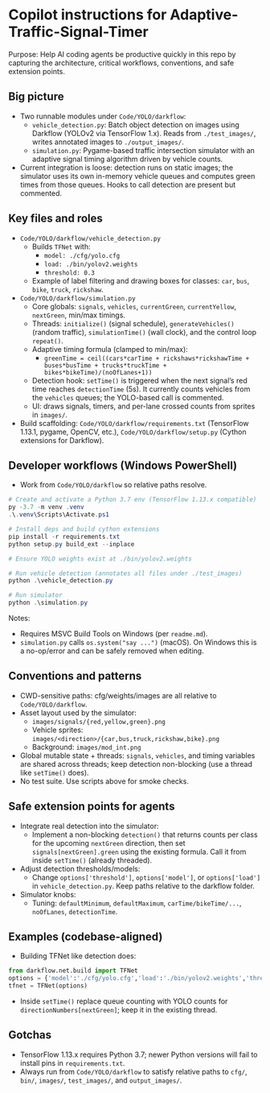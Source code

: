 # Copilot instructions for Adaptive-Traffic-Signal-Timer

Purpose: Help AI coding agents be productive quickly in this repo by capturing the architecture, critical workflows, conventions, and safe extension points.

## Big picture
- Two runnable modules under `Code/YOLO/darkflow`:
  - `vehicle_detection.py`: Batch object detection on images using Darkflow (YOLOv2 via TensorFlow 1.x). Reads from `./test_images/`, writes annotated images to `./output_images/`.
  - `simulation.py`: Pygame-based traffic intersection simulator with an adaptive signal timing algorithm driven by vehicle counts.
- Current integration is loose: detection runs on static images; the simulator uses its own in-memory vehicle queues and computes green times from those queues. Hooks to call detection are present but commented.

## Key files and roles
- `Code/YOLO/darkflow/vehicle_detection.py`
  - Builds `TFNet` with:
    - `model: ./cfg/yolo.cfg`
    - `load: ./bin/yolov2.weights`
    - `threshold: 0.3`
  - Example of label filtering and drawing boxes for classes: `car`, `bus`, `bike`, `truck`, `rickshaw`.
- `Code/YOLO/darkflow/simulation.py`
  - Core globals: `signals`, `vehicles`, `currentGreen`, `currentYellow`, `nextGreen`, min/max timings.
  - Threads: `initialize()` (signal schedule), `generateVehicles()` (random traffic), `simulationTime()` (wall clock), and the control loop `repeat()`.
  - Adaptive timing formula (clamped to min/max):
    - `greenTime = ceil((cars*carTime + rickshaws*rickshawTime + buses*busTime + trucks*truckTime + bikes*bikeTime)/(noOfLanes+1))`
  - Detection hook: `setTime()` is triggered when the next signal’s red time reaches `detectionTime` (5s). It currently counts vehicles from the `vehicles` queues; the YOLO-based call is commented.
  - UI: draws signals, timers, and per-lane crossed counts from sprites in `images/`.
- Build scaffolding: `Code/YOLO/darkflow/requirements.txt` (TensorFlow 1.13.1, pygame, OpenCV, etc.), `Code/YOLO/darkflow/setup.py` (Cython extensions for Darkflow).

## Developer workflows (Windows PowerShell)
- Work from `Code/YOLO/darkflow` so relative paths resolve.

```powershell
# Create and activate a Python 3.7 env (TensorFlow 1.13.x compatible)
py -3.7 -m venv .venv
.\.venv\Scripts\Activate.ps1

# Install deps and build cython extensions
pip install -r requirements.txt
python setup.py build_ext --inplace

# Ensure YOLO weights exist at ./bin/yolov2.weights

# Run vehicle detection (annotates all files under ./test_images)
python .\vehicle_detection.py

# Run simulator
python .\simulation.py
```

Notes:
- Requires MSVC Build Tools on Windows (per `readme.md`).
- `simulation.py` calls `os.system("say ...")` (macOS). On Windows this is a no-op/error and can be safely removed when editing.

## Conventions and patterns
- CWD-sensitive paths: cfg/weights/images are all relative to `Code/YOLO/darkflow`.
- Asset layout used by the simulator:
  - `images/signals/{red,yellow,green}.png`
  - Vehicle sprites: `images/<direction>/{car,bus,truck,rickshaw,bike}.png`
  - Background: `images/mod_int.png`
- Global mutable state + threads: `signals`, `vehicles`, and timing variables are shared across threads; keep detection non-blocking (use a thread like `setTime()` does).
- No test suite. Use scripts above for smoke checks.

## Safe extension points for agents
- Integrate real detection into the simulator:
  - Implement a non-blocking `detection()` that returns counts per class for the upcoming `nextGreen` direction, then set `signals[nextGreen].green` using the existing formula. Call it from inside `setTime()` (already threaded).
- Adjust detection thresholds/models:
  - Change `options['threshold']`, `options['model']`, or `options['load']` in `vehicle_detection.py`. Keep paths relative to the darkflow folder.
- Simulator knobs:
  - Tuning: `defaultMinimum`, `defaultMaximum`, `carTime/bikeTime/...`, `noOfLanes`, `detectionTime`.

## Examples (codebase-aligned)
- Building TFNet like detection does:
```python
from darkflow.net.build import TFNet
options = {'model':'./cfg/yolo.cfg','load':'./bin/yolov2.weights','threshold':0.3}
tfnet = TFNet(options)
```
- Inside `setTime()` replace queue counting with YOLO counts for `directionNumbers[nextGreen]`; keep it in the existing thread.

## Gotchas
- TensorFlow 1.13.x requires Python 3.7; newer Python versions will fail to install pins in `requirements.txt`.
- Always run from `Code/YOLO/darkflow` to satisfy relative paths to `cfg/`, `bin/`, `images/`, `test_images/`, and `output_images/`.
